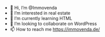 - 👋 Hi, I’m @Immovenda
- 👀 I’m interested in real estate
- 🌱 I’m currently learning HTML
- 💞️ I’m looking to collaborate on WordPress
- 📫 How to reach me https://immovenda.de/

<!---
Immovenda/Immovenda is a ✨ special ✨ repository because its `README.md` (this file) appears on your GitHub profile.
You can click the Preview link to take a look at your changes.
--->
